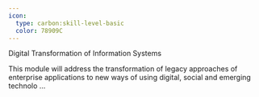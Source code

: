 ```yaml
---
icon:
  type: carbon:skill-level-basic
  color: 78909C
---
```

Digital Transformation of Information Systems

This module will address the transformation of legacy approaches of enterprise applications to new ways of using digital, social and emerging technolo ... 

